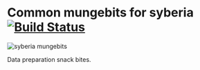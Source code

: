 Common mungebits for syberia [![Build Status](https://travis-ci.org/robertzk/syberiaMungebits.svg?branch=master)](https://travis-ci.org/robertzk/syberiaMungebits.svg?branch=master)
======================

![syberia mungebits](http://i.imgur.com/bOIqR0i.png)

Data preparation snack bites.

